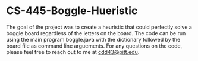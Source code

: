 # CS-445-Boggle-Hueristic
The goal of the project was to create a heuristic that could perfectly solve a boggle board regardless of the letters on the board. The code can be run using the main program boggle.java with the dictionary followed by the board file as command line arguements. For any questions on the code, please feel free to reach out to me at cdd43@pitt.edu.
